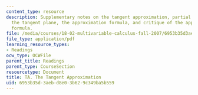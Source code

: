 ```yaml
---
content_type: resource
description: Supplementary notes on the tangent approximation, partial derivatives,
  the tangent plane, the approximation formula, and critique of the approximation
  formula.
file: /media/courses/18-02-multivariable-calculus-fall-2007/6953b35d3aebd8e03b629c349ba5b559_tangent_approx.pdf
file_type: application/pdf
learning_resource_types:
- Readings
ocw_type: OCWFile
parent_title: Readings
parent_type: CourseSection
resourcetype: Document
title: TA. The Tangent Approximation
uid: 6953b35d-3aeb-d8e0-3b62-9c349ba5b559
---
```

